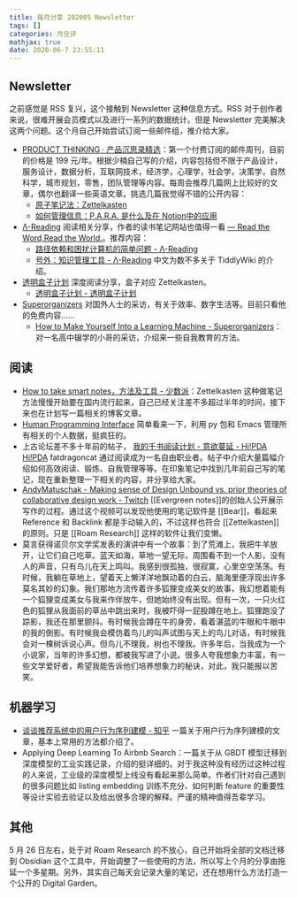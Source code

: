 ```yaml
---
title: 每月分享 202005 Newsletter
tags: []
categories: 月旦评
mathjax: true
date: 2020-06-7 23:55:11
---
```


## Newsletter

之前感觉是 RSS 复兴，这个接触到 Newsletter 这种信息方式。RSS 对于创作者来说，很难开展会员模式以及进行一系列的数据统计。但是 Newsletter 完美解决这两个问题。这个月自己开始尝试订阅一些邮件组，推介给大家。

- [PRODUCT THINKING · 产品沉思录精选](https://www.notion.so/PRODUCT-THINKING-a601a12335044f349a22caf57f274c27)：第一个付费订阅的邮件周刊，目前的价格是 199 元/年。根据少楠自己写的介绍，内容包括但不限于产品设计，服务设计，数据分析，互联网技术，经济学，心理学，社会学，决策学，自然科学，城市规划，零售，团队管理等内容。每周会推荐几篇网上比较好的文章，偶尔也翻译一些英语文章。挑选几篇我觉得不错的公开内容：
	- [原子笔记法：Zettelkasten](https://www.notion.so/Zettelkasten-25627d7ce99344c487f4e42d861f9e0a)
	- [如何管理信息：P.A.R.A. 是什么及在 Notion中的应用](https://www.notion.so/P-A-R-A-Notion-19909e5aac3049d887197dcfb1e97fd5)
- [Λ-Reading](https://rizime.substack.com/) 阅读相关分享，作者的读书笔记网站也值得一看 [— Read the Word,Read the World.](https://rizi.me/)。推荐内容：
	- [路径依赖和困扰计算机的简单问题 - Λ-Reading](https://rizime.substack.com/p/f08)
	- [号外：知识管理工具 - Λ-Reading](https://rizime.substack.com/p/d28) 中文为数不多关于 TiddlyWiki 的介绍。
- [透明盒子计划](https://clearbox.substack.com/) 深度阅读分享，盒子对应 Zettelkasten。
	- [透明盒子计划 - 透明盒子计划](https://clearbox.substack.com/p/coming-soon)
- [Superorganizers](https://superorganizers.substack.com/) 对国外人士的采访，有关于效率、数字生活等。目前只看他的免费内容……
	- [How to Make Yourself Into a Learning Machine - Superorganizers](https://superorganizers.substack.com/p/how-to-build-a-learning-machine)：对一名高中辍学的小哥的采访，介绍来一些自我教育的方法。

## 阅读

- [How to take smart notes，方法及工具 - 少数派](https://sspai.com/post/60466)：Zettelkasten 这种做笔记方法慢慢开始要在国内流行起来，自己已经关注差不多超过半年的时间，接下来也在计划写一篇相关的博客文章。
- [Human Programming Interface](https://beepb00p.xyz/hpi.html) 简单看来一下，利用 py 包和 Emacs 管理所有相关的个人数据，挺疯狂的。
- 上古论坛差不多十年前的帖子， [我的千书阅读计划 - 意欲蔓延 - Hi!PDA Hi!PDA](https://www.hi-pda.com/forum/viewthread.php?tid=819978&extra=&authorid=1956&page=1) fatdragoncat 通过阅读成为一名自由职业者。帖子中介绍大量篇幅介绍如何高效阅读、锻炼、自我管理等等。在印象笔记中找到几年前自己写的笔记，现在重新整理一下相关的内容，并分享给大家。 
- [AndyMatuschak - Making sense of Design Unbound vs. prior theories of collaborative design work - Twitch](https://www.twitch.tv/videos/611050187) [[Evergreen notes]]的创始人公开展示写作的过程。通过这个视频可以发现他使用的笔记软件是 [[Bear]]，看起来 Reference 和 Backlink 都是手动输入的，不过这样也符合 [[Zettelkasten]] 的原则。只是 [[Roam Research]] 这样的软件让我们变懒。
- 莫言获得诺贝尔文学奖发表的演讲中有一个故事：到了荒滩上，我把牛羊放开，让它们自己吃草。蓝天如海，草地一望无际，周围看不到一个人影，没有人的声音，只有鸟儿在天上鸣叫。我感到很孤独，很寂寞，心里空空荡荡。有时候，我躺在草地上，望着天上懒洋洋地飘动着的白云，脑海里便浮现出许多莫名其妙的幻象。我们那地方流传着许多狐狸变成美女的故事，我幻想着能有一个狐狸变成美女与我来作伴放牛，但她始终没有出现。但有一次，一只火红色的狐狸从我面前的草丛中跳出来时，我被吓得一屁股蹲在地上。狐狸跑没了踪影，我还在那里颤抖。有时候我会蹲在牛的身旁，看着湛蓝的牛眼和牛眼中的我的倒影。有时候我会模仿着鸟儿的叫声试图与天上的鸟儿对话，有时候我会对一棵树诉说心声。但鸟儿不理我，树也不理我。许多年后，当我成为一个小说家，当年的许多幻想，都被我写进了小说。很多人夸我想象力丰富，有一些文学爱好者，希望我能告诉他们培养想象力的秘诀，对此，我只能报以苦笑。

## 机器学习

- [谈谈推荐系统中的用户行为序列建模 - 知乎](https://zhuanlan.zhihu.com/p/138136777) 一篇关于用户行为序列建模的文章，基本上常用的方法都介绍了。
- Applying Deep Learning To Airbnb Search：一篇关于从 GBDT 模型迁移到深度模型的工业实践记录，介绍的挺详细的。对于我这种没有经历过这种过程的人来说，工业级的深度模型上线没有看起来那么简单。作者们针对自己遇到的很多问题比如 listing embedding 训练不充分、如何判断 feature 的重要性等设计实验去验证以及给出很多合理的解释。严谨的精神值得吾辈学习。

## 其他

5 月 26 日左右，处于对 Roam Research 的不放心，自己开始将全部的文档迁移到 Obsidian 这个工具中，开始调整了一些使用的方法，所以写上个月的分享由拖延一个多星期。另外，其实自己每天会记录大量的笔记，还在想用什么方法打造一个公开的 Digital Garden。
